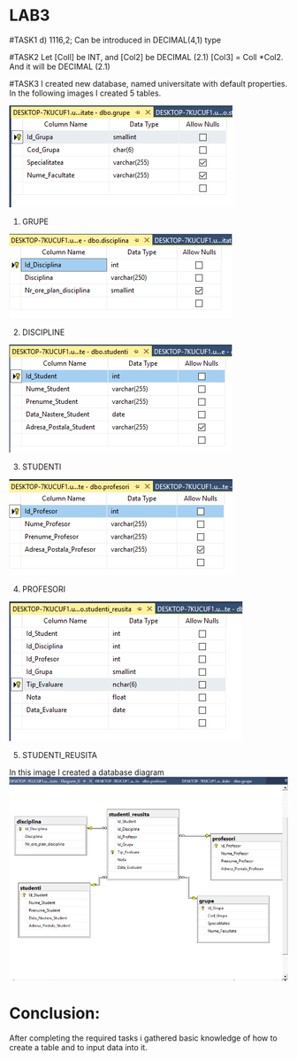 # LAB3

#TASK1
 d) 1116,2; Can be introduced in DECIMAL(4,1) type 

#TASK2
Let [Coll] be INT, and [Col2] be DECIMAL (2.1)
[Col3] = Coll *Col2. And it will be DECIMAL (2.1)

#TASK3
I created new database, named universitate with default properties.
In the following images I created 5 tables.


<img src="1.PNG"/> 

1. GRUPE


<img src="2.PNG"/> 

2. DISCIPLINE


<img src="3.PNG"/> 

3. STUDENTI


<img src="4.PNG"/> 

4. PROFESORI


<img src="5.PNG"/> 

5. STUDENTI_REUSITA

In this image I created a database diagram 
<img src ="7.PNG"/>

# Conclusion:
After completing the required tasks i gathered basic knowledge of how to create a table and
to input data into it.
